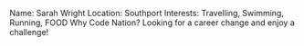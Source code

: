 Name: Sarah Wright
Location: Southport
Interests: Travelling, Swimming, Running, FOOD
Why Code Nation? Looking for a career change and enjoy a challenge! 